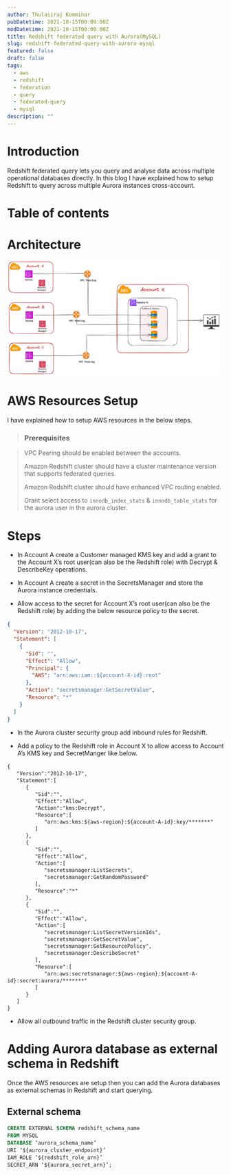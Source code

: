 ```yaml
---
author: Thulasiraj Komminar
pubDatetime: 2021-10-15T00:00:00Z
modDatetime: 2021-10-15T00:00:00Z
title: Redshift federated query with Aurora(MySQL)
slug: redshift-federated-query-with-aurora-mysql
featured: false
draft: false
tags:
  - aws
  - redshift
  - federation
  - query
  - federated-query
  - mysql
description: ""
---
```


# Introduction

Redshift federated query lets you query and analyse data across multiple operational databases directly. In this blog I have explained how to setup Redshift to query across multiple Aurora instances cross-account.

# Table of contents

# Architecture

![](../../assets/images/redshift-federated-query-with-aurora-mysql/1.webp)

# AWS Resources Setup

I have explained how to setup AWS resources in the below steps.

> ### Prerequisites

> VPC Peering should be enabled between the accounts.
>
> Amazon Redshift cluster should have a cluster maintenance version that supports federated queries.
>
> Amazon Redshift cluster should have enhanced VPC routing enabled.
>
> Grant select access to `innodb_index_stats` & `innodb_table_stats` for the aurora user in the aurora cluster.

# Steps

- In Account A create a Customer managed KMS key and add a grant to the Account X’s root user(can also be the Redshift role) with Decrypt & DescribeKey operations.

- In Account A create a secret in the SecretsManager and store the Aurora instance credentials.

- Allow access to the secret for Account X’s root user(can also be the Redshift role) by adding the below resource policy to the secret.

```json
{
  "Version": "2012-10-17",
  "Statement": [
    {
      "Sid": "",
      "Effect": "Allow",
      "Principal": {
        "AWS": "arn:aws:iam::${account-X-id}:root"
      },
      "Action": "secretsmanager:GetSecretValue",
      "Resource": "*"
    }
  ]
}
```

- In the Aurora cluster security group add inbound rules for Redshift.

- Add a policy to the Redshift role in Account X to allow access to Account A’s KMS key and SecretManger like below.

```josn
{
   "Version":"2012-10-17",
   "Statement":[
      {
         "Sid":"",
         "Effect":"Allow",
         "Action":"kms:Decrypt",
         "Resource":[
            "arn:aws:kms:${aws-region}:${account-A-id}:key/*******"
         ]
      },
      {
         "Sid":"",
         "Effect":"Allow",
         "Action":[
            "secretsmanager:ListSecrets",
            "secretsmanager:GetRandomPassword"
         ],
         "Resource":"*"
      },
      {
         "Sid":"",
         "Effect":"Allow",
         "Action":[
            "secretsmanager:ListSecretVersionIds",
            "secretsmanager:GetSecretValue",
            "secretsmanager:GetResourcePolicy",
            "secretsmanager:DescribeSecret"
         ],
         "Resource":[
            "arn:aws:secretsmanager:${aws-region}:${account-A-id}:secret:aurora/*******"
         ]
      }
   ]
}
```

- Allow all outbound traffic in the Redshift cluster security group.

# Adding Aurora database as external schema in Redshift

Once the AWS resources are setup then you can add the Aurora databases as external schemas in Redshift and start querying.

## External schema

```sql
CREATE EXTERNAL SCHEMA redshift_schema_name
FROM MYSQL
DATABASE ‘aurora_schema_name’
URI ‘${aurora_cluster_endpoint}’
IAM_ROLE ‘${redshift_role_arn}’
SECRET_ARN ‘${aurora_secret_arn}’;
```
